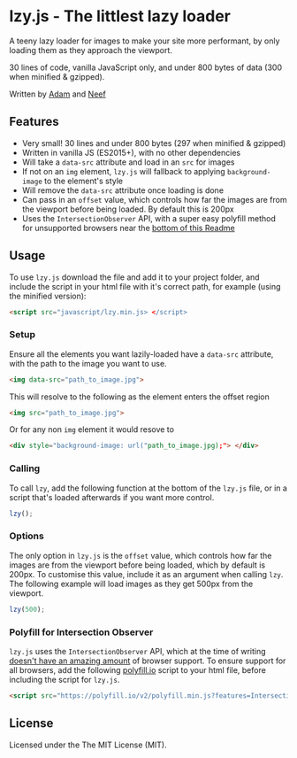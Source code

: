 # lzy.js - The littlest lazy loader
A teeny lazy loader for images to make your site more performant, by only loading them as they approach the viewport.

30 lines of code, vanilla JavaScript only, and under 800 bytes of data (300 when minified & gzipped).

Written by [Adam](https://github.com/adamduncan) and [Neef](https://github.com/neefrehman)


## Features
* Very small! 30 lines and under 800 bytes (297 when minified & gzipped)
* Written in vanilla JS (ES2015+), with no other dependencies
* Will take a `data-src` attribute and load in an `src` for images
* If not on an `img` element, `lzy.js` will fallback to applying `background-image` to the element's style
* Will remove the `data-src` attribute once loading is done
* Can pass in an `offset` value, which controls how far the images are from the viewport before being loaded. By default this is 200px
* Uses the `IntersectionObserver` API, with a super easy polyfill method for unsupported browsers near the [bottom of this Readme](#polyfill-for-intersection-observer)


## Usage
To use `lzy.js` download the file and add it to your project folder, and include the script in your html file with it's correct path, for example (using the minified version):
```html
<script src="javascript/lzy.min.js> </script>
 ```


### Setup
Ensure all the elements you want lazily-loaded have a `data-src` attribute, with the path to the image you want to use.
```html
<img data-src="path_to_image.jpg">
```
This will resolve to the following as the element enters the offset region
```html
<img src="path_to_image.jpg">
```

Or for any non `img` element it would resove to
```html
<div style="background-image: url("path_to_image.jpg);"> </div>
```


### Calling
To call `lzy`, add the following function at the bottom of the `lzy.js` file, or in a script that's loaded afterwards if you want more control.
```javascript
lzy();
 ```


### Options
The only option in `lzy.js` is the `offset` value, which controls how far the images are from the viewport before being loaded, which by default is 200px. To customise this value, include it as an argument when calling `lzy`. The following example will load images as they get 500px from the viewport.
```javascript
lzy(500);
 ```


### Polyfill for Intersection Observer
`lzy.js` uses the `IntersectionObserver` API, which at the time of writing [doesn't have an amazing amount](https://caniuse.com/#feat=intersectionobserver) of browser support. To ensure support for all browsers, add the following [polyfill.io](https://polyfill.io/) script to your html file, before including the script for `lzy.js`.
```html
<script src="https://polyfill.io/v2/polyfill.min.js?features=IntersectionObserver"> </script>
 ```


## License
Licensed under the The MIT License (MIT).
